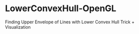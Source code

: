 # LowerConvexHull-OpenGL
Finding Upper Envelope of Lines with Lower Convex Hull Trick + Visualization
